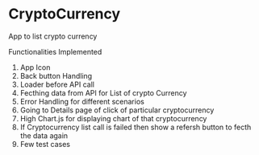 # CryptoCurrency
App to list crypto currency

Functionalities Implemented
1. App Icon
2. Back button Handling
3. Loader before API call
4. Fecthing data from API for List of crypto Currency
5. Error Handling for different scenarios
6. Going to Details page of click of particular cryptocurrency
7. High Chart.js for displaying chart of that cryptocurrency
8. If Cryptocurrency list call is failed then show a refersh button to fecth the data again
9. Few test cases
